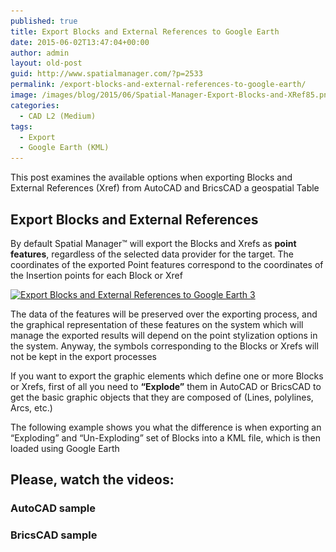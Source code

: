 ```yaml
---
published: true
title: Export Blocks and External References to Google Earth
date: 2015-06-02T13:47:04+00:00
author: admin
layout: old-post
guid: http://www.spatialmanager.com/?p=2533
permalink: /export-blocks-and-external-references-to-google-earth/
image: /images/blog/2015/06/Spatial-Manager-Export-Blocks-and-XRef85.png
categories:
  - CAD L2 (Medium)
tags:
  - Export
  - Google Earth (KML)
---
```

This post examines the available options when exporting Blocks and External References (Xref) from AutoCAD and BricsCAD a geospatial Table

<!--more-->

## Export Blocks and External References

By default Spatial Manager™ will export the Blocks and Xrefs as **point features**, regardless of the selected data provider for the target. The coordinates of the exported Point features correspond to the coordinates of the Insertion points for each Block or Xref

<a href="/images/blog/2015/06/Export-Blocks-and-External-References-to-Google-Earth-3.png" target="_blank" rel="nofollow"><img src="/images/blog/2015/06/Export-Blocks-and-External-References-to-Google-Earth-3.png" alt="Export Blocks and External References to Google Earth 3" width="625" height="278" srcset="/images/blog/2015/06/Export-Blocks-and-External-References-to-Google-Earth-3.png 805w, /images/blog/2015/06/Export-Blocks-and-External-References-to-Google-Earth-3-300x133.png 300w, /images/blog/2015/06/Export-Blocks-and-External-References-to-Google-Earth-3-624x277.png 624w" sizes="(max-width: 625px) 100vw, 625px" /></a>

The data of the features will be preserved over the exporting process, and the graphical representation of these features on the system which will manage the exported results will depend on the point stylization options in the system. Anyway, the symbols corresponding to the Blocks or Xrefs will not be kept in the export processes

If you want to export the graphic elements which define one or more Blocks or Xrefs, first of all you need to **&#8220;Explode&#8221;** them in AutoCAD or BricsCAD to get the basic graphic objects that they are composed of (Lines, polylines, Arcs, etc.)

The following example shows you what the difference is when exporting an &#8220;Exploding&#8221; and &#8220;Un-Exploding&#8221; set of Blocks into a KML file, which is then loaded using Google Earth

## Please, watch the videos:

### AutoCAD sample



### BricsCAD sample
